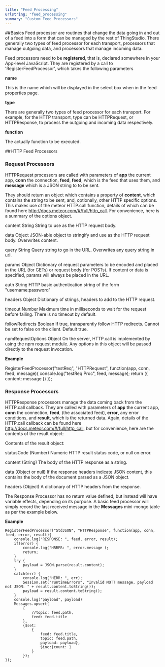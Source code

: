 ```yaml
---
title: "Feed Processing"
urlstring: "feed_processing"
summary: "Custom Feed Processors"
---
```


##Basics
Feed processor are routines that change the data going in and out of a feed into a form that can be managed by the rest of ThingStudio.
There generally two types of feed processor for each transport, processors that manage outgoing data, and processors that manage incoming data.

Feed processors need to be __registered__, that is, declared somewhere in your App-level JavaScript.
They are registered by a call to 'RegisterFeedProcessor', which takes the following parameters

__name__

This is the name which will be displayed in the select box when in the feed properties page.

__type__

There are generally two types of feed processor for each transport. For example,
for the HTTP transport, type can be HTTPRequest, or HTTPResponse, to process the outgoing
and incoming data respectively.

__function__

The actually function to be executed.

##HTTP Feed Processors
### Request Processors
HTTPRequest processors are called with parameters of __app__ the current app, __conn__ the connection, __feed__, __feed__, which is the feed that uses them,
and __message__ which is a JSON string to to be sent.

They should return an object which contains a property of __content__, which
contains the string to be sent, and, optionally, other HTTP specific options.
This makes use of the meteor HTTP.call function, details of which can be found
here http://docs.meteor.com/#/full/http_call. For convenience, here is a summary of the
options object.

content String
String to use as the HTTP request body.

data Object
JSON-able object to stringify and use as the HTTP request body. Overwrites content.

query String
Query string to go in the URL. Overwrites any query string in url.

params Object
Dictionary of request parameters to be encoded and placed in the URL (for GETs) or request body (for POSTs). If content or data is specified, params will always be placed in the URL.

auth String
HTTP basic authentication string of the form "username:password"

headers Object
Dictionary of strings, headers to add to the HTTP request.

timeout Number
Maximum time in milliseconds to wait for the request before failing. There is no timeout by default.

followRedirects Boolean
If true, transparently follow HTTP redirects. Cannot be set to false on the client. Default true.

npmRequestOptions Object
On the server, HTTP.call is implemented by using the npm request module. Any options in this object will be passed directly to the request invocation.

__Example__

RegisterFeedProcessor("testReq", "HTTPRequest", function(app, conn, feed, message){
	console.log("testReq Proc", feed, message);
	return ({
		content: message
	})
});



### Response Processors
HTTPResponse processors manage the data coming back from the HTTP.call callback.
They are called with parameters of __app__ the current app, __conn__ the connection, __feed__, (the associated feed), __error__, any
error conditions, and __result__, which is the returned data. Again, details of the
HTTP.call callback can be found here http://docs.meteor.com/#/full/http_call, but for convenience,
here are the contents of the result object:

Contents of the result object:

statusCode (Number)
Numeric HTTP result status code, or null on error.

content (String)
The body of the HTTP response as a string.

data (Object or null)
If the response headers indicate JSON content, this contains the body of the document parsed as a JSON object.

headers (Object)
A dictionary of HTTP headers from the response.

The Response Processor has no return value defined, but instead will have variable
effects, depending on its purpose. A basic feed processor will simply record the last
received message in the __Messages__ mini-mongo table as per the example below.


__Example__

	RegisterFeedProcessor("StdJSON", "HTTPResponse", function(app, conn, feed, error, result){
		console.log("RESPONSE: ", feed, error, result);
		if(error) {
			console.log("HRRPR: ", error.message );
			return;
		}
		try {
			payload = JSON.parse(result.content);
		}
		catch(err) {
			console.log("HERR: ", err);
			Session.set("runtimeErrors", "Invalid MQTT message, payload not JSON: " + result.content.toString());
			payload = result.content.toString();
		}
		console.log("payload", payload)
		Messages.upsert(
			{
				//topic: feed.path,
				feed: feed.title
			},
			{$set:
				{
					feed: feed.title,
					topic: feed.path,
					payload: payload},
					$inc:{count: 1
				}
			});
	});
